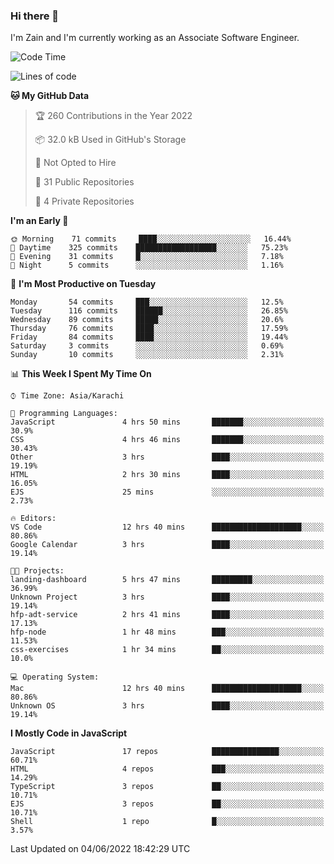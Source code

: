 ### Hi there 👋

I'm Zain and I'm currently working as an Associate Software Engineer.

<!--START_SECTION:waka-->
![Code Time](http://img.shields.io/badge/Code%20Time-0%20secs-blue)

![Lines of code](https://img.shields.io/badge/From%20Hello%20World%20I%27ve%20Written-3%20Million%20lines%20of%20code-blue)

**🐱 My GitHub Data** 

> 🏆 260 Contributions in the Year 2022
 > 
> 📦 32.0 kB Used in GitHub's Storage 
 > 
> 🚫 Not Opted to Hire
 > 
> 📜 31 Public Repositories 
 > 
> 🔑 4 Private Repositories  
 > 
**I'm an Early 🐤** 

```text
🌞 Morning    71 commits     ████░░░░░░░░░░░░░░░░░░░░░   16.44% 
🌆 Daytime    325 commits    ██████████████████░░░░░░░   75.23% 
🌃 Evening    31 commits     █░░░░░░░░░░░░░░░░░░░░░░░░   7.18% 
🌙 Night      5 commits      ░░░░░░░░░░░░░░░░░░░░░░░░░   1.16%

```
📅 **I'm Most Productive on Tuesday** 

```text
Monday       54 commits     ███░░░░░░░░░░░░░░░░░░░░░░   12.5% 
Tuesday      116 commits    ██████░░░░░░░░░░░░░░░░░░░   26.85% 
Wednesday    89 commits     █████░░░░░░░░░░░░░░░░░░░░   20.6% 
Thursday     76 commits     ████░░░░░░░░░░░░░░░░░░░░░   17.59% 
Friday       84 commits     ████░░░░░░░░░░░░░░░░░░░░░   19.44% 
Saturday     3 commits      ░░░░░░░░░░░░░░░░░░░░░░░░░   0.69% 
Sunday       10 commits     ░░░░░░░░░░░░░░░░░░░░░░░░░   2.31%

```


📊 **This Week I Spent My Time On** 

```text
⌚︎ Time Zone: Asia/Karachi

💬 Programming Languages: 
JavaScript               4 hrs 50 mins       ███████░░░░░░░░░░░░░░░░░░   30.9% 
CSS                      4 hrs 46 mins       ███████░░░░░░░░░░░░░░░░░░   30.43% 
Other                    3 hrs               ████░░░░░░░░░░░░░░░░░░░░░   19.19% 
HTML                     2 hrs 30 mins       ████░░░░░░░░░░░░░░░░░░░░░   16.05% 
EJS                      25 mins             ░░░░░░░░░░░░░░░░░░░░░░░░░   2.73%

🔥 Editors: 
VS Code                  12 hrs 40 mins      ████████████████████░░░░░   80.86% 
Google Calendar          3 hrs               ████░░░░░░░░░░░░░░░░░░░░░   19.14%

🐱‍💻 Projects: 
landing-dashboard        5 hrs 47 mins       █████████░░░░░░░░░░░░░░░░   36.99% 
Unknown Project          3 hrs               ████░░░░░░░░░░░░░░░░░░░░░   19.14% 
hfp-adt-service          2 hrs 41 mins       ████░░░░░░░░░░░░░░░░░░░░░   17.13% 
hfp-node                 1 hr 48 mins        ███░░░░░░░░░░░░░░░░░░░░░░   11.53% 
css-exercises            1 hr 34 mins        ██░░░░░░░░░░░░░░░░░░░░░░░   10.0%

💻 Operating System: 
Mac                      12 hrs 40 mins      ████████████████████░░░░░   80.86% 
Unknown OS               3 hrs               ████░░░░░░░░░░░░░░░░░░░░░   19.14%

```

**I Mostly Code in JavaScript** 

```text
JavaScript               17 repos            ███████████████░░░░░░░░░░   60.71% 
HTML                     4 repos             ███░░░░░░░░░░░░░░░░░░░░░░   14.29% 
TypeScript               3 repos             ██░░░░░░░░░░░░░░░░░░░░░░░   10.71% 
EJS                      3 repos             ██░░░░░░░░░░░░░░░░░░░░░░░   10.71% 
Shell                    1 repo              █░░░░░░░░░░░░░░░░░░░░░░░░   3.57%

```



 Last Updated on 04/06/2022 18:42:29 UTC
<!--END_SECTION:waka-->

<!--
**ZainAmjad68/ZainAmjad68** is a ✨ _special_ ✨ repository because its `README.md` (this file) appears on your GitHub profile.

Here are some ideas to get you started:

- 🔭 I’m currently working on ...
- 🌱 I’m currently learning ...
- 👯 I’m looking to collaborate on ...
- 🤔 I’m looking for help with ...
- 💬 Ask me about ...
- 📫 How to reach me: ...
- 😄 Pronouns: ...
- ⚡ Fun fact: ...
-->
